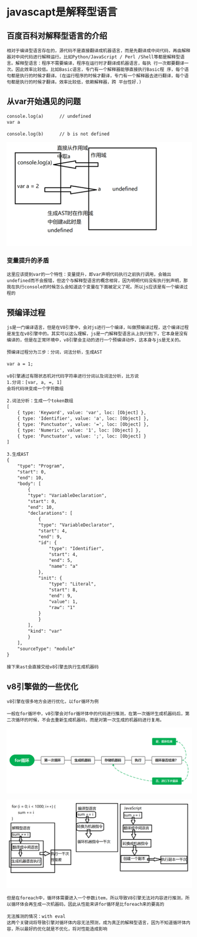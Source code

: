 # javascapt是解释型语言

## 百度百科对解释型语言的介绍
    
    相对于编译型语言存在的，源代码不是直接翻译成机器语言，而是先翻译成中间代码，再由解释器对中间代码进行解释运行。比如Python/JavaScript / Perl /Shell等都是解释型语言。解释型语言：程序不需要编译，程序在运行时才翻译成机器语言，每执 行一次都要翻译一次。因此效率比较低。比如Basic语言，专门有一个解释器能够直接执行Basic程 序，每个语句都是执行的时候才翻译。(在运行程序的时候才翻译，专门有一个解释器去进行翻译，每个语句都是执行的时候才翻译。效率比较低，依赖解释器，跨 平台性好.)

## 从var开始遇见的问题

    console.log(a)      // undefined
    var a

    console.log(b)      // b is not defined

![img](变量提升.png)
    
### 变量提升的矛盾

    这里应该提到var的一个特性：变量提升，即var声明代码执行之前执行调用，会输出undefined而不会报错，但这个与解释型语言的概念相背，因为明明代码没有执行到声明，那我在执行console的时候怎么会知道这个变量在下面被定义了呢。所以js应该是有一个编译过程的

## 预编译过程

    js是一门编译语言，但是在V8引擎中，会对js进行一个编译，叫做预编译过程，这个编译过程是发生在v8引擎中的。其实可以这么理解，js是一门解释型语言从上执行到下，它本身是没有编译的，但是在正常环境中，v8引擎会主动的进行一个预编译动作，这本身与js是无关的。

    预编译过程分为三步：分词，词法分析，生成AST

    var a = 1;

    v8引擎通过有限状态机对代码字符串进行分词以及词法分析，比方说
    1.分词：[var, a, =, 1]
    会将代码块变成一个字符数组

    2.词法分析：生成一个token数组
    [
        { type: 'Keyword', value: 'var', loc: [Object] },
        { type: 'Identifier', value: 'a', loc: [Object] },
        { type: 'Punctuator', value: '=', loc: [Object] },
        { type: 'Numeric', value: '1', loc: [Object] },
        { type: 'Punctuator', value: ';', loc: [Object] }
    ]

    3.生成AST
    {
        "type": "Program",
        "start": 0,
        "end": 10,
        "body": [
            {
            "type": "VariableDeclaration",
            "start": 0,
            "end": 10,
            "declarations": [
                {
                "type": "VariableDeclarator",
                "start": 4,
                "end": 9,
                "id": {
                    "type": "Identifier",
                    "start": 4,
                    "end": 5,
                    "name": "a"
                },
                "init": {
                    "type": "Literal",
                    "start": 8,
                    "end": 9,
                    "value": 1,
                    "raw": "1"
                }
                }
            ],
            "kind": "var"
            }
        ],
        "sourceType": "module"
    }

    接下来ast会直接交给v8引擎去执行生成机器码

## v8引擎做的一些优化

    v8引擎在很多地方会进行优化，以for循环为例

    一般在for循环中，v8引擎会对for循环体中的代码进行推测，在第一次循环生成机器码后，第二次循环的时候，不会去重新生成机器码，而是对第一次生成的机器码进行复用。

![img](./img1.png)

![img](性能优化.png)

    但是在foreach中，循环体需要进入一个参数item，所以导致V8引擎无法对内容进行推测，所以循环体会再生成一次机器码，因此从性能来讲for循环是比foreach来的要高的

    无法推测的情况：with eval
    这两个关键词将导致引擎对循环体内容无法预测，成为真正的解释型语言，因为不知道循环体内容，所以最好的优化就是不优化，将对性能造成影响